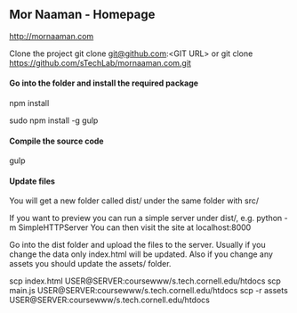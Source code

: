 ## Mor Naaman - Homepage
http://mornaaman.com

Clone the project
git clone git@github.com:\<GIT URL\>
or 
git clone https://github.com/sTechLab/mornaaman.com.git

#### Go into the folder and install the required package

npm install

sudo npm install -g gulp

#### Compile the source code

gulp

#### Update files 
You will get a new folder called dist/ under the same folder with src/

If you want to preview you can run a simple server under dist/, e.g.
python -m SimpleHTTPServer
You can then visit the site at localhost:8000 

Go into the dist folder and upload the files to the server. Usually if you change the data only index.html will be updated. Also if you change any assets you should update the assets/ folder. 

scp index.html USER@SERVER:coursewww/s.tech.cornell.edu/htdocs
scp main.js USER@SERVER:coursewww/s.tech.cornell.edu/htdocs
scp -r assets USER@SERVER:coursewww/s.tech.cornell.edu/htdocs

